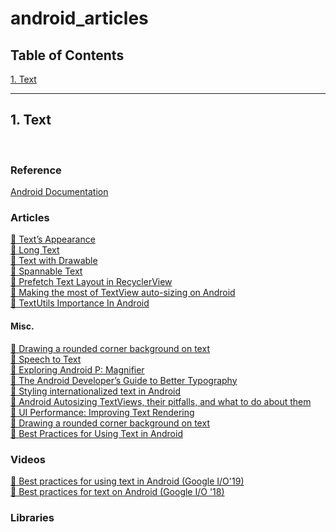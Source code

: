 # android_articles


## Table of Contents

[1. Text](https://github.com/yasincidem/android-concepts/wiki/_new#1text)





***
## 1. Text
<br>

### Reference

[Android Documentation](https://developer.android.com/reference/android/text/package-summary)

### Articles

[ 📜 Text’s Appearance](https://medium.com/androiddevelopers/whats-your-text-s-appearance-f3a1729192d) <br>
[ 📜 Long Text](https://medium.com/android-news/best-practice-for-text-on-android-long-text-investigation-eb274acf1084) <br>
[ 📜 Text with Drawable](https://medium.com/mobile-app-development-publication/do-you-knandroid-textview-not-just-a-text-view-c86a6e590885) <br>
[ 📜 Spannable Text](https://medium.com/androiddevelopers/spantastic-text-styling-with-spans-17b0c16b4568) <br>
[ 📜 Prefetch Text Layout in RecyclerView](https://medium.com/androiddevelopers/prefetch-text-layout-in-recyclerview-4acf9103f438) <br>
[ 📜 Making the most of TextView auto-sizing on Android](https://medium.com/over-engineering/making-the-most-of-textview-auto-sizing-on-android-a39f71b6f3af) <br>
[ 📜 TextUtils Importance In Android](https://medium.com/android-news/textutils-importance-in-android-b2a0d6bfe0bc) <br>

#### Misc.

[ 📜 Drawing a rounded corner background on text](https://medium.com/androiddevelopers/drawing-a-rounded-corner-background-on-text-5a610a95af5) <br>
[ 📜 Speech to Text](https://medium.com/voice-tech-podcast/android-speech-to-text-tutorial-8f6fa71606ac) <br>
[ 📜 Exploring Android P: Magnifier](https://medium.com/google-developer-experts/exploring-android-p-magnifier-ddfd06bdecbe) <br>
[ 📜 The Android Developer’s Guide to Better Typography](https://medium.com/google-design/the-android-developers-guide-to-better-typography-97e11bb0e261) <br>
[ 📜 Styling internationalized text in Android](https://medium.com/androiddevelopers/styling-internationalized-text-in-android-f99759fb7b8f) <br>
[ 📜 Android Autosizing TextViews, their pitfalls, and what to do about them](https://proandroiddev.com/android-autosizing-textviews-their-pitfalls-and-what-to-do-about-them-eeb8958fa3db) <br>
[ 📜 UI Performance: Improving Text Rendering](https://medium.com/lalafo-engineering/ui-performance-improving-text-rendering-4715ca1dd2bd) <br>
[ 📜 Drawing a rounded corner background on text](https://medium.com/androiddevelopers/drawing-a-rounded-corner-background-on-text-5a610a95af5) <br>
[ 📜 Best Practices for Using Text in Android](https://blog.mindorks.com/best-practices-for-using-text-in-android) <br>

### Videos

[ 📜 Best practices for using text in Android (Google I/O'19)](https://www.youtube.com/watch?v=fpSfCvP36aA) <br>
[ 📜 Best practices for text on Android (Google I/O '18)](https://www.youtube.com/watch?v=x-FcOX6ErdI) <br>


### Libraries



